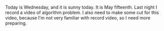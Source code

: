 Today is Wednesday, and it is sunny today. It is May fifteenth. Last night I record a video of algorithm problem. I also need to make some cut for this video, because I'm not very familiar with record video, so I need more preparing.
